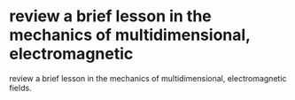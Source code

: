 # review a brief lesson in the mechanics of multidimensional, electromagnetic

review a brief lesson in the mechanics of multidimensional, electromagnetic
fields.